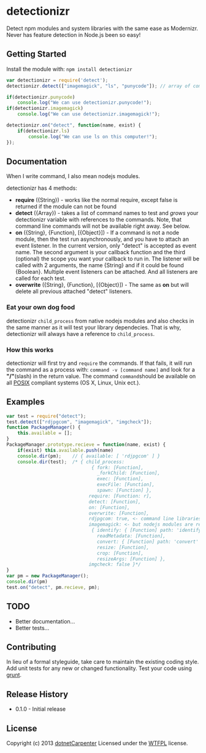 detectionizr
============

Detect npm modules and system libraries with the same ease as Modernizr. Never has feature detection in Node.js been so easy!

## Getting Started
Install the module with: `npm install detectionizr`

```javascript
var detectionizr = require('detect');
detectionizr.detect(["imagemagick", "ls", "punycode"]);	// array of commands you want to test for

if(detectionizr.punycode)
	console.log("We can use detectionizr.punycode!");
if(detectionizr.imagemagick)
	console.log("We can use detectionizr.imagemagick!");

detectionizr.on("detect", function(name, exist) {
	if(detectionizr.ls)
		console.log("We can use ls on this computer!");
});
```

## Documentation
When I write command, I also mean nodejs modules.

detectionizr has 4 methods:
+ **require** ({String}) - works like the normal require, except false is returned if the module can not be found
+ **detect** ({Array}) - takes a list of command names to test and *grows* your detectionizr variable with references to the commands. Note, that command line commands will not be available right away. See below.
+ **on** ({String}, {Function}, [{Object}]) - If a command is not a node module, then the test run asynchronously, and you have to attach an event listener. In the current version, only "detect" is accepted as event name. The second argument is your callback function and the third (optional) the scope you want your callback to run in.
The listener will be called with 2 arguments, the name {String} and if it could be found {Boolean}. Multiple event listeners can be attached. And all listeners are called for each test.
+ **overwrite** ({String}, {Function}, [{Object}]) - The same as **on** but will delete all previous attached "detect" listeners.

### Eat your own dog food
detectionizr ```child_process``` from native nodejs modules and also checks in the same manner as it will test your library dependecies. That is why, detectionizr will always have a reference to ```child_process```.

### How this works
detectionizr will first try and ```require``` the commands. If that fails, it will run the command as a process with: ```command -v [command name]``` and look for a **"/"**(slash) in the return value. The command ```command```should be available on all [POSIX](https://en.wikipedia.org/wiki/POSIX) compliant systems (OS X, Linux, Unix ect.).

## Examples
```javascript
var test = require("detect");
test.detect(["rdjpgcom", "imagemagick", "imgcheck"]);
function PackageManager() {
	this.available = [];
}
PackageManager.prototype.recieve = function(name, exist) {
	if(exist) this.available.push(name)
	console.dir(pm);	// { available: [ 'rdjpgcom' ] }
	console.dir(test);  /* { child_process: 
							   { fork: [Function],
							     _forkChild: [Function],
							     exec: [Function],
							     execFile: [Function],
							     spawn: [Function] },
							  require: [Function: r],
							  detect: [Function],
							  on: [Function],
							  overwrite: [Function],
							  rdjpgcom: true, <- command line libraries can not be referenced
							  imagemagick: <- but nodejs modules are referenced
							   { identify: { [Function] path: 'identify' },
							     readMetadata: [Function],
							     convert: { [Function] path: 'convert' },
							     resize: [Function],
							     crop: [Function],
							     resizeArgs: [Function] },
							  imgcheck: false }*/
}
var pm = new PackageManager();
console.dir(pm)
test.on("detect", pm.recieve, pm);
```

## TODO
+ Better documentation...
+ Better tests...

## Contributing
In lieu of a formal styleguide, take care to maintain the existing coding style. Add unit tests for any new or changed functionality. Test your code using [grunt](https://github.com/cowboy/grunt).

## Release History
+ 0.1.0 - Initial release

## License
Copyright (c) 2013 [dotnetCarpenter](https://www.google.com/search?q=dotnetCarpenter)
Licensed under the [WTFPL](http://www.wtfpl.net/about/) license.
